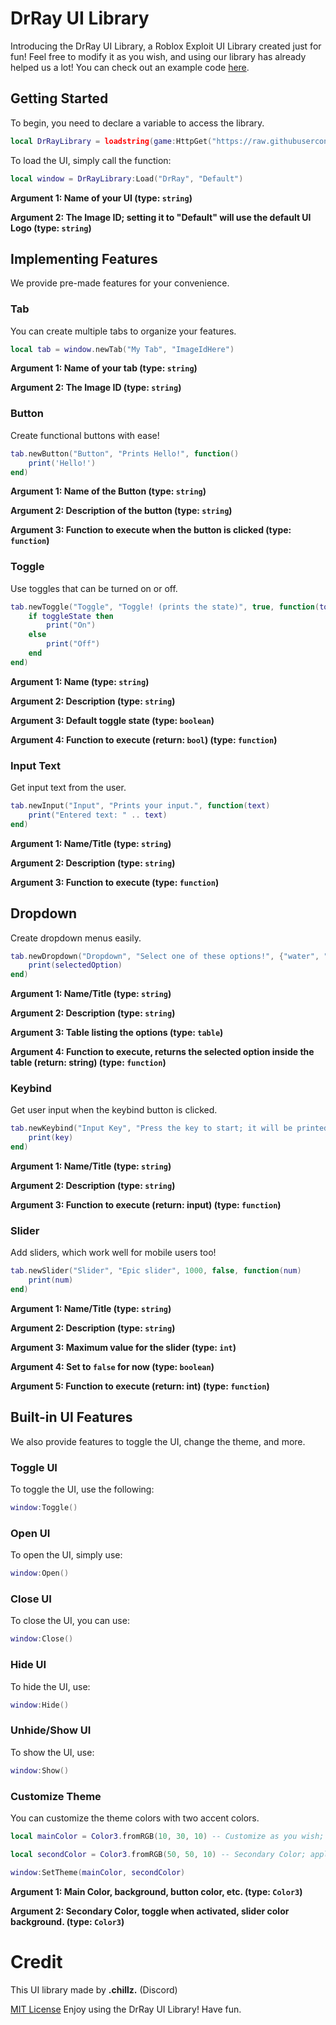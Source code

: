 # DrRay UI Library

Introducing the DrRay UI Library, a Roblox Exploit UI Library created just for fun! Feel free to modify it as you wish, and using our library has already helped us a lot! You can check out an example code [here](link).

## Getting Started

To begin, you need to declare a variable to access the library.

```lua
local DrRayLibrary = loadstring(game:HttpGet("https://raw.githubusercontent.com/AZYsGithub/Chillz-s-scripts/main/DrRay.lua"))()
```

To load the UI, simply call the function:

```lua
local window = DrRayLibrary:Load("DrRay", "Default")
```

**Argument 1: Name of your UI (type: `string`)**

**Argument 2: The Image ID; setting it to "Default" will use the default UI Logo (type: `string`)**

## Implementing Features

We provide pre-made features for your convenience.

### Tab

You can create multiple tabs to organize your features.

```lua
local tab = window.newTab("My Tab", "ImageIdHere")
```

**Argument 1: Name of your tab (type: `string`)**

**Argument 2: The Image ID (type: `string`)**

### Button

Create functional buttons with ease!

```lua
tab.newButton("Button", "Prints Hello!", function()
    print('Hello!')
end)
```

**Argument 1: Name of the Button (type: `string`)**

**Argument 2: Description of the button (type: `string`)**

**Argument 3: Function to execute when the button is clicked (type: `function`)**

### Toggle

Use toggles that can be turned on or off.

```lua
tab.newToggle("Toggle", "Toggle! (prints the state)", true, function(toggleState)
    if toggleState then
        print("On")
    else
        print("Off")
    end
end)
```

**Argument 1: Name (type: `string`)**

**Argument 2: Description (type: `string`)**

**Argument 3: Default toggle state (type: `boolean`)**

**Argument 4: Function to execute (return: `bool`) (type: `function`)**

### Input Text

Get input text from the user.

```lua
tab.newInput("Input", "Prints your input.", function(text)
    print("Entered text: " .. text)
end)
```

**Argument 1: Name/Title (type: `string`)**

**Argument 2: Description  (type: `string`)**

**Argument 3: Function to execute (type: `function`)**

## Dropdown

Create dropdown menus easily.

```lua
tab.newDropdown("Dropdown", "Select one of these options!", {"water", "dog", "air", "bb", "airplane", "wohhho", "yeay", "delete"}, function(selectedOption)
    print(selectedOption)
end)
```

**Argument 1: Name/Title (type: `string`)**

**Argument 2: Description  (type: `string`)**

**Argument 3: Table listing the options (type: `table`)**

**Argument 4: Function to execute, returns the selected option inside the table (return: string) (type: `function`)**

### Keybind

Get user input when the keybind button is clicked.

```lua
tab.newKeybind("Input Key", "Press the key to start; it will be printed out.", function(key)
    print(key)
end)
```

**Argument 1: Name/Title (type: `string`)**

**Argument 2: Description  (type: `string`)**

**Argument 3: Function to execute (return: input) (type: `function`)**

### Slider

Add sliders, which work well for mobile users too!

```lua
tab.newSlider("Slider", "Epic slider", 1000, false, function(num)
    print(num)
end)
```

**Argument 1: Name/Title (type: `string`)**

**Argument 2: Description  (type: `string`)**

**Argument 3: Maximum value for the slider (type: `int`)**

**Argument 4: Set to `false` for now (type: `boolean`)**

**Argument 5: Function to execute (return: int) (type: `function`)**

## Built-in UI Features

We also provide features to toggle the UI, change the theme, and more.

### Toggle UI

To toggle the UI, use the following:

```lua
window:Toggle()
```

### Open UI

To open the UI, simply use:

```lua
window:Open()
```

### Close UI

To close the UI, you can use:

```lua
window:Close()
```

### Hide UI

To hide the UI, use:

```lua
window:Hide()
```

### Unhide/Show UI

To show the UI, use:

```lua
window:Show()
```

### Customize Theme

You can customize the theme colors with two accent colors.

```lua
local mainColor = Color3.fromRGB(10, 30, 10) -- Customize as you wish; these are in RGB format. (mainColor applies to main colors like background, buttons, etc.)

local secondColor = Color3.fromRGB(50, 50, 10) -- Secondary Color; applies to Toggle when activated and slider background.

window:SetTheme(mainColor, secondColor)
```

**Argument 1: Main Color, background, button color, etc. (type: `Color3`)**

**Argument 2: Secondary Color, toggle when activated, slider color background. (type: `Color3`)**

# Credit
This UI library made by **.chillz.** (Discord)

[MIT License](LISCENSE.md)
Enjoy using the DrRay UI Library! 
Have fun.
